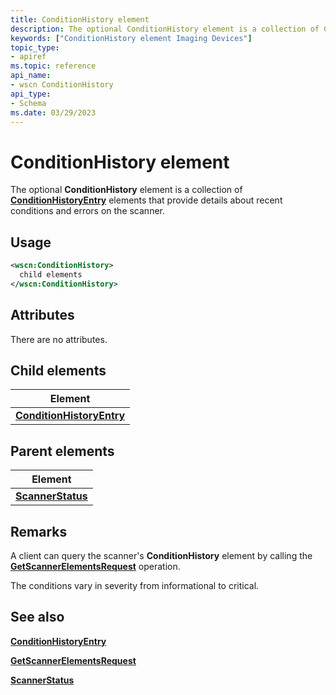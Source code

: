 ```yaml
---
title: ConditionHistory element
description: The optional ConditionHistory element is a collection of ConditionHistoryEntry elements that provide details about recent conditions and errors on the scanner.
keywords: ["ConditionHistory element Imaging Devices"]
topic_type:
- apiref
ms.topic: reference
api_name:
- wscn ConditionHistory
api_type:
- Schema
ms.date: 03/29/2023
---
```


# ConditionHistory element

The optional **ConditionHistory** element is a collection of [**ConditionHistoryEntry**](conditionhistoryentry.md) elements that provide details about recent conditions and errors on the scanner.

## Usage

```xml
<wscn:ConditionHistory>
  child elements
</wscn:ConditionHistory>
```

## Attributes

There are no attributes.

## Child elements

| Element |
|--|
| [**ConditionHistoryEntry**](conditionhistoryentry.md) |

## Parent elements

| Element |
|--|
| [**ScannerStatus**](scannerstatus.md) |

## Remarks

A client can query the scanner's **ConditionHistory** element by calling the [**GetScannerElementsRequest**](getscannerelementsrequest.md) operation.

The conditions vary in severity from informational to critical.

## See also

[**ConditionHistoryEntry**](conditionhistoryentry.md)

[**GetScannerElementsRequest**](getscannerelementsrequest.md)

[**ScannerStatus**](scannerstatus.md)
